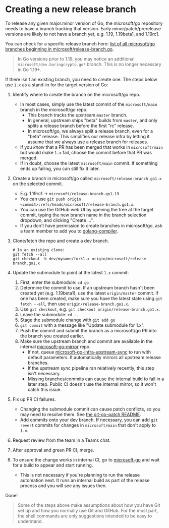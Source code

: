 # Creating a new release branch

To release any given major.minor version of Go, the microsoft/go repository needs to have a branch tracking that version.
Early minor/patch/prerelease versions are likely to not have a branch yet, e.g. 1.19, 1.19beta1, and 1.19rc1.

You can check for a specific release branch here: [list of all microsoft/go branches beginning in microsoft/release-branch.go](https://github.com/microsoft/go/branches/all?query=microsoft%2Frelease-branch.go).

> In Go versions prior to 1.19, you may notice an additional `microsoft/dev.boringcrypto.go*` branch.
> This is no longer necessary in Go 1.19+.

If there isn't an existing branch, you need to create one.
The steps below use `1.x` as a stand-in for the target version of Go:

1. Identify where to create the branch on the microsoft/go repo.
    * In most cases, simply use the latest commit of the `microsoft/main` branch in the microsoft/go repo.
        * This branch tracks the upstream `master` branch.
        * In general, upstream ships "beta" builds from `master`, and only splits a release branch before the first "rc" release.
        * In microsoft/go, we always split a release branch, even for a "beta" release. This simplifies our release infra by letting it assume that we always use a release branch for releases.
    * If you *know* that a PR has been merged that works in `microsoft/main` but would make `1.x` fail, choose the commit before that PR was merged.
    * If in doubt, choose the latest `microsoft/main` commit. If something ends up failing, you can still fix it later.

1. Create a branch in microsoft/go called `microsoft/release-branch.go1.x` on the selected commit.
    * E.g. 1.19rc1 -> `microsoft/release-branch.go1.19`
    * You can use `git push origin <commit>:refs/heads/microsoft/release-branch.go1.x`.
    * You can use the GitHub web UI by opening the tree at the target commit, typing the new branch name in the branch selection dropdown, and clicking "Create ...".
    * If you don't have permission to create branches in microsoft/go, ask a team member to add you to [golang-compiler](https://repos.opensource.microsoft.com/orgs/microsoft/teams/golang-compiler).

1. Clone/fetch the repo and create a dev branch.  
    ```
    # In an existing clone:
    git fetch --all
    git checkout -b dev/myname/fork1.x origin/microsoft/release-branch.go1.x
    ```

1. Update the submodule to point at the latest `1.x` commit:
    1. First, enter the submodule: `cd go`
    1. Determine the commit to use. If an upstream branch hasn't been created yet (e.g. 1.19beta1), use the latest `origin/master` commit. If one has been created, make sure you have the latest state using `git fetch --all`, then use `origin/release-branch.go1.x`.
    1. Use `git checkout`, e.g. `git checkout origin/release-branch.go1.x`.
    1. Leave the submodule: `cd ..`
    1. Stage the submodule change with `git add go`
    1. `git commit` with a message like "Update submodule for 1.x".
    1. Push the commit and submit the branch as a microsoft/go PR into the branch you created earlier.
    1. Make sure the upstream branch and commit are available in the internal [microsoft-go-mirror](https://dev.azure.com/dnceng/internal/_git/microsoft-go-mirror) repo.
        * If not, queue [microsoft-go-infra-upstream-sync](https://dev.azure.com/dnceng/internal/_build?definitionId=1061) to run with default parameters. It automatically mirrors all upstream release branches.
        * If the upstream sync pipeline ran relatively recently, this step isn't necessary.
        * Missing branches/commits can cause the internal build to fail in a later step. Public CI doesn't use the internal mirror, so it won't catch this issue.

1. Fix up PR CI failures.
    * Changing the submodule commit can cause patch conflicts, so you may need to resolve them. See [the git-go-patch README](/cmd/git-go-patch/README.md).
    * Add commits onto your dev branch. If necessary, you can add `git revert` commits for changes in `microsoft/main` that don't apply to `1.x`.

1. Request review from the team in a Teams chat.

1. After approval and green PR CI, merge.

1. To ensure the change works in internal CI, go to [microsoft-go](https://dev.azure.com/dnceng/internal/_build?definitionId=958) and wait for a build to appear and start running.
    * This is not necessary if you're planning to run the release automation next. It runs an internal build as part of the release process and you will see any issues then.

Done!

> Some of the steps above make assumptions about how you have Git set up and how you normally use Git and GitHub.
> For the most part, the shell commands are only suggestions intended to be easy to understand.

